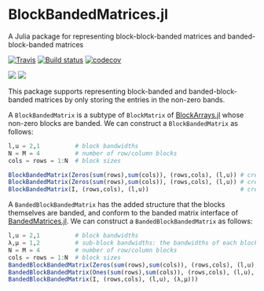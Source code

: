 # BlockBandedMatrices.jl
A Julia package for representing block-block-banded matrices and banded-block-banded matrices

[![Travis](https://travis-ci.org/JuliaMatrices/BlockBandedMatrices.jl.svg?branch=master)](https://travis-ci.org/JuliaMatrices/BlockBandedMatrices.jl)
[![Build status](https://ci.appveyor.com/api/projects/status/a300xe23ltjbebbf?svg=true)](https://ci.appveyor.com/project/dlfivefifty/blockbandedmatrices-jl)
[![codecov](https://codecov.io/gh/JuliaMatrices/BlockBandedMatrices.jl/branch/master/graph/badge.svg)](https://codecov.io/gh/JuliaMatrices/BlockBandedMatrices.jl)


 [![](https://img.shields.io/badge/docs-stable-blue.svg)](https://JuliaMatrices.github.io/BlockBandedMatrices.jl/stable)
[![](https://img.shields.io/badge/docs-latest-blue.svg)](https://JuliaMatrices.github.io/BlockBandedMatrices.jl/latest)




This package supports representing block-banded and banded-block-banded matrices by only
storing the entries in the non-zero bands.


A `BlockBandedMatrix` is a subtype of `BlockMatrix` of [BlockArrays.jl](https://github.com/JuliaArrays/BlockArrays.jl)
whose non-zero blocks are banded. We can construct a `BlockBandedMatrix` as follows:
```julia
l,u = 2,1          # block bandwidths
N = M = 4          # number of row/column blocks
cols = rows = 1:N  # block sizes

BlockBandedMatrix(Zeros(sum(rows),sum(cols)), (rows,cols), (l,u)) # creates a block-banded matrix of zeros
BlockBandedMatrix(Zeros(sum(rows),sum(cols)), (rows,cols), (l,u)) # creates a block-banded matrix with ones in the non-zero entries
BlockBandedMatrix(I, (rows,cols), (l,u))                          # creates a block-banded  identity matrix
```

A `BandedBlockBandedMatrix` has the added structure that the blocks themselves are
banded, and conform to the banded matrix interface of [BandedMatrices.jl](https://github.com/JuliaMatrices/BandedMatrices.jl).
We can construct a `BandedBlockBandedMatrix` as follows:
```julia
l,u = 2,1          # block bandwidths
λ,μ = 1,2          # sub-block bandwidths: the bandwidths of each block
N = M = 4          # number of row/column blocks
cols = rows = 1:N  # block sizes
BandedBlockBandedMatrix(Zeros(sum(rows),sum(cols)), (rows,cols), (l,u), (λ,μ)) # creates a banded-block-banded matrix of zeros
BandedBlockBandedMatrix(Ones(sum(rows),sum(cols)), (rows,cols), (l,u), (λ,μ))  # creates a banded-block-banded matrix with ones in the non-zero entries
BandedBlockBandedMatrix(I, (rows,cols), (l,u), (λ,μ)))                         # creates a banded-block-banded identity matrix
```
